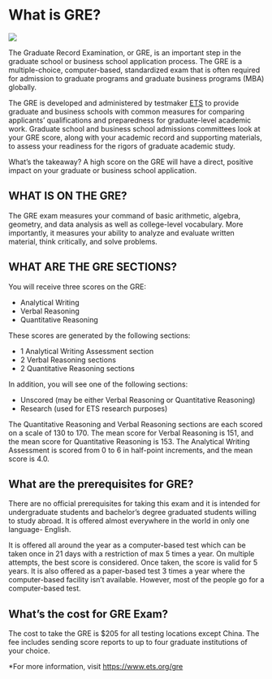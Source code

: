 # What is GRE?

![](C:\Users\huiju\Desktop\546data\GRE.jpg)

The Graduate Record Examination, or GRE, is an important step in the graduate school or business school application process. The GRE is a multiple-choice, computer-based, standardized exam that is often required for admission to graduate programs and graduate business programs (MBA) globally.

The GRE is developed and administered by testmaker [ETS](https://www.ets.org/) to provide graduate and business schools with common measures for comparing applicants’ qualifications and preparedness for graduate-level academic work. Graduate school and business school admissions committees look at your GRE score, along with your academic record and supporting materials, to assess your readiness for the rigors of graduate academic study.

What’s the takeaway? A high score on the GRE will have a direct, positive impact on your graduate or business school application.



## WHAT IS ON THE GRE?

The GRE exam measures your command of basic arithmetic, algebra, geometry, and data analysis as well as college-level vocabulary. More importantly, it measures your ability to analyze and evaluate written material, think critically, and solve problems. 



## WHAT ARE THE GRE SECTIONS?

You will receive three scores on the GRE:

- Analytical Writing
- Verbal Reasoning
- Quantitative Reasoning

These scores are generated by the following sections:

- 1 Analytical Writing Assessment section
- 2 Verbal Reasoning sections
- 2 Quantitative Reasoning sections

In addition, you will see one of the following sections:

- Unscored (may be either Verbal Reasoning or Quantitative Reasoning)
- Research (used for ETS research purposes)



The Quantitative Reasoning and Verbal Reasoning sections are each scored on a scale of 130 to 170. The mean score for Verbal Reasoning is 151, and the mean score for Quantitative Reasoning is 153. The Analytical Writing Assessment is scored from 0 to 6 in half-point increments, and the mean score is 4.0.



## What are the prerequisites for GRE?

There are no official prerequisites for taking this exam and it is intended for undergraduate students and bachelor’s degree graduated students willing to study abroad. It is offered almost everywhere in the world in only one language- English.

It is offered all around the year as a computer-based test which can be taken once in 21 days with a restriction of max 5 times a year. On multiple attempts, the best score is considered. Once taken, the score is valid for 5 years. It is also offered as a paper-based test 3 times a year where the computer-based facility isn’t available. However, most of the people go for a computer-based test.



## What’s the cost for GRE Exam?

The cost to take the GRE is $205 for all testing locations except China. The fee includes sending score reports to up to four graduate institutions of your choice.



*For more information, visit https://www.ets.org/gre